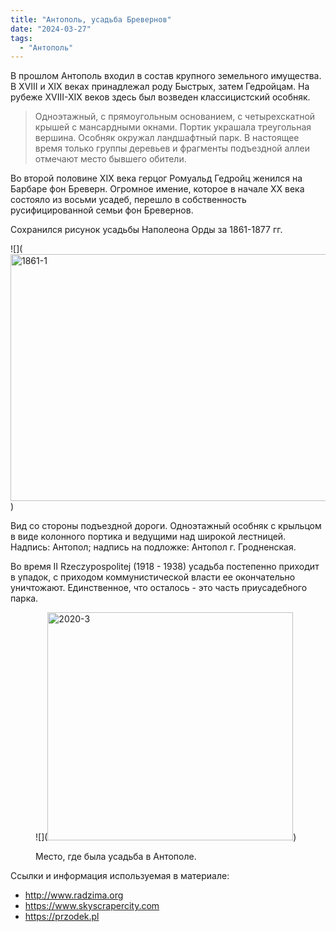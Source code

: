 ```yaml
---
title: "Антополь, усадьба Бревернов"
date: "2024-03-27"
tags:
  - "Антополь"
---
```


В прошлом Антополь входил в состав крупного земельного имущества. В XVIII и XIX веках принадлежал роду Быстрых, затем Гедройцам. На рубеже XVIII-XIX веков здесь был возведен классицистский особняк.

> Одноэтажный, с прямоугольным основанием, с четырехскатной крышей с мансардными окнами. Портик украшала треугольная вершина. Особняк окружал ландшафтный парк. В настоящее время только группы деревьев и фрагменты подъездной аллеи отмечают место бывшего обители.

Во второй половине XIX века герцог Ромуальд Гедройц женился на Барбаре фон Бреверн. Огромное имение, которое в начале XX века состояло из восьми усадеб, перешло в собственность русифицированной семьи фон Бревернов.

Сохранился рисунок усадьбы Наполеона Орды за 1861-1877 гг.

![](<a data-flickr-embed="true" href="https://www.flickr.com/photos/98644112@N04/53614966891/in/dateposted-public/" title="1861-1"><img src="https://live.staticflickr.com/65535/53614966891_aa7288c655_z.jpg" width="571" height="395" alt="1861-1"/></a><script async src="//embedr.flickr.com/assets/client-code.js" charset="utf-8"></script>)

Вид со стороны подъездной дороги. Одноэтажный особняк с крыльцом в виде колонного портика и ведущими над широкой лестницей. Надпись: Антопол; надпись на подложке: Антопол г. Гродненская.

Во время II Rzeczypospolitej (1918 - 1938) усадьба постепенно приходит в упадок, с приходом коммунистической власти ее окончательно уничтожают. Единственное, что осталось - это часть приусадебного парка.

<figure>

![](<a data-flickr-embed="true" href="https://www.flickr.com/photos/98644112@N04/53615176378/in/dateposted-public/" title="2020-3"><img src="https://live.staticflickr.com/65535/53615176378_4fd6e367f5_w.jpg" width="393" height="365" alt="2020-3"/></a><script async src="//embedr.flickr.com/assets/client-code.js" charset="utf-8"></script>)

<figcaption>

Место, где была усадьба в Антополе.

</figcaption>

</figure>

Ссылки и информация используемая в материале:

- http://www.radzima.org
- https://www.skyscrapercity.com
- https://przodek.pl
